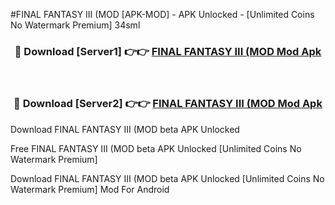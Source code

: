 #FINAL FANTASY III (MOD [APK-MOD] - APK Unlocked - [Unlimited Coins No Watermark Premium] 34sml



<div align="center">

<h3>🔴 Download [Server1] 👉👉 <a href="https://momento.my/?title=FINAL_FANTASY_III_(MOD">FINAL FANTASY III (MOD Mod Apk</a></h3><br>

<h3>🔴 Download [Server2] 👉👉 <a href="https://momento.my/?title=FINAL_FANTASY_III_(MOD">FINAL FANTASY III (MOD Mod Apk</a></h3>
</div>



Download FINAL FANTASY III (MOD beta APK Unlocked

Free FINAL FANTASY III (MOD beta APK Unlocked [Unlimited Coins No Watermark Premium]

Download FINAL FANTASY III (MOD beta APK Unlocked [Unlimited Coins No Watermark Premium] Mod For Android
